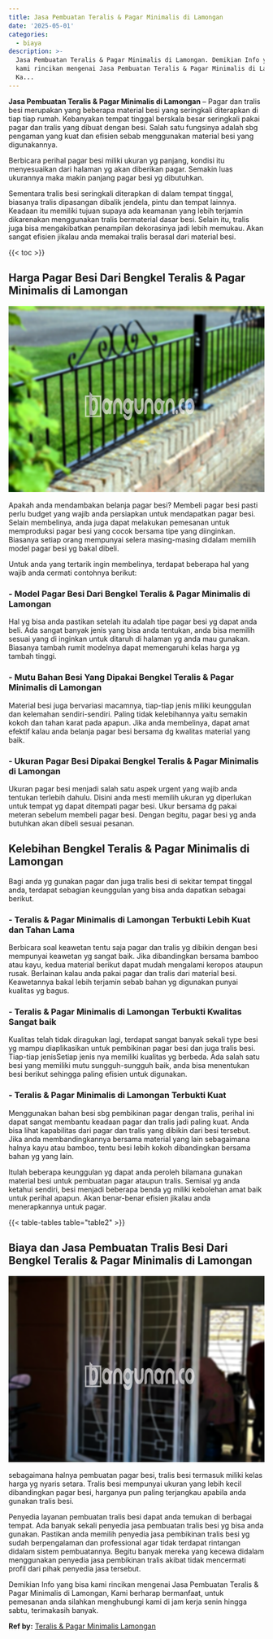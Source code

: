 ```yaml
---
title: Jasa Pembuatan Teralis & Pagar Minimalis di Lamongan
date: '2025-05-01'
categories:
  - biaya
description: >-
  Jasa Pembuatan Teralis & Pagar Minimalis di Lamongan. Demikian Info yang bisa
  kami rincikan mengenai Jasa Pembuatan Teralis & Pagar Minimalis di Lamongan,
  Ka...
---
```


**Jasa Pembuatan Teralis & Pagar Minimalis di Lamongan** – Pagar dan tralis besi merupakan yang beberapa material besi yang seringkali diterapkan di tiap tiap rumah. Kebanyakan tempat tinggal berskala besar seringkali pakai pagar dan tralis yang dibuat dengan besi. Salah satu fungsinya adalah sbg pengaman yang kuat dan efisien sebab menggunakan material besi yang digunakannya.

Berbicara perihal pagar besi miliki ukuran yg panjang, kondisi itu menyesuaikan dari halaman yg akan diberikan pagar. Semakin luas ukurannya maka makin panjang pagar besi yg dibutuhkan.

Sementara tralis besi seringkali diterapkan di dalam tempat tinggal, biasanya tralis dipasangan dibalik jendela, pintu dan tempat lainnya. Keadaan itu memiliki tujuan supaya ada keamanan yang lebih terjamin dikarenakan menggunakan tralis bermaterial dasar besi. Selain itu, tralis juga bisa mengakibatkan penampilan dekorasinya jadi lebih memukau. Akan sangat efisien jikalau anda memakai tralis berasal dari material besi.

{{< toc >}}

## Harga Pagar Besi Dari Bengkel Teralis & Pagar Minimalis di Lamongan

![Jasa Pembuatan Teralis & Pagar Minimalis di Lamongan](/images/pagar-minimalis-murah-35.png)

Apakah anda mendambakan belanja pagar besi? Membeli pagar besi pasti perlu budget yang wajib anda persiapkan untuk mendapatkan pagar besi. Selain membelinya, anda juga dapat melakukan pemesanan untuk memproduksi pagar besi yang cocok bersama tipe yang diinginkan. Biasanya setiap orang mempunyai selera masing-masing didalam memilih model pagar besi yg bakal dibeli.

Untuk anda yang tertarik ingin membelinya, terdapat beberapa hal yang wajib anda cermati contohnya berikut:
### \- Model Pagar Besi Dari Bengkel Teralis & Pagar Minimalis di Lamongan

Hal yg bisa anda pastikan setelah itu adalah tipe pagar besi yg dapat anda beli. Ada sangat banyak jenis yang bisa anda tentukan, anda bisa memilih sesuai yang di inginkan untuk ditaruh di halaman yg anda mau gunakan. Biasanya tambah rumit modelnya dapat memengaruhi kelas harga yg tambah tinggi.

### \- Mutu Bahan Besi Yang Dipakai Bengkel Teralis & Pagar Minimalis di Lamongan

Material besi juga bervariasi macamnya, tiap-tiap jenis miliki keunggulan dan kelemahan sendiri-sendiri. Paling tidak kelebihannya yaitu semakin kokoh dan tahan karat pada apapun. Jika anda membelinya, dapat amat efektif kalau anda belanja pagar besi bersama dg kwalitas material yang baik.

### \- Ukuran Pagar Besi Dipakai Bengkel Teralis & Pagar Minimalis di Lamongan

Ukuran pagar besi menjadi salah satu aspek urgent yang wajib anda tentukan terlebih dahulu. Disini anda mesti memilih ukuran yg diperlukan untuk tempat yg dapat ditempati pagar besi. Ukur bersama dg pakai meteran sebelum membeli pagar besi. Dengan begitu, pagar besi yg anda butuhkan akan dibeli sesuai pesanan.

## Kelebihan Bengkel Teralis & Pagar Minimalis di Lamongan

Bagi anda yg gunakan pagar dan juga tralis besi di sekitar tempat tinggal anda, terdapat sebagian keunggulan yang bisa anda dapatkan sebagai berikut.

### \- Teralis & Pagar Minimalis di Lamongan Terbukti Lebih Kuat dan Tahan Lama

Berbicara soal keawetan tentu saja pagar dan tralis yg dibikin dengan besi mempunyai keawetan yg sangat baik. Jika dibandingkan bersama bamboo atau kayu, kedua material berikut dapat mudah mengalami keropos ataupun rusak. Berlainan kalau anda pakai pagar dan tralis dari material besi. Keawetannya bakal lebih terjamin sebab bahan yg digunakan punyai kualitas yg bagus.

### \- Teralis & Pagar Minimalis di Lamongan Terbukti Kwalitas Sangat baik

Kualitas telah tidak diragukan lagi, terdapat sangat banyak sekali type besi yg mampu diaplikasikan untuk pembikinan pagar besi dan juga tralis besi. Tiap-tiap jenisSetiap jenis nya memiliki kualitas yg berbeda. Ada salah satu besi yang memiliki mutu sungguh-sungguh baik, anda bisa menentukan besi berikut sehingga paling efisien untuk digunakan.

### \- Teralis & Pagar Minimalis di Lamongan Terbukti Kuat

Menggunakan bahan besi sbg pembikinan pagar dengan tralis, perihal ini dapat sangat membantu keadaan pagar dan tralis jadi paling kuat. Anda bisa lihat kapabilitas dari pagar dan tralis yang dibikin dari besi tersebut. Jika anda membandingkannya bersama material yang lain sebagaimana halnya kayu atau bamboo, tentu besi lebih kokoh dibandingkan bersama bahan yg yang lain.

Itulah beberapa keunggulan yg dapat anda peroleh bilamana gunakan material besi untuk pembuatan pagar ataupun tralis. Semisal yg anda ketahui sendiri, besi menjadi beberapa benda yg miliki kebolehan amat baik untuk perihal apapun. Akan benar-benar efisien jikalau anda menerapkannya untuk pagar.

{{< table-tables table="table2" >}}

## Biaya dan Jasa Pembuatan Tralis Besi Dari Bengkel Teralis & Pagar Minimalis di Lamongan

![Jasa Pembuatan Teralis & Pagar Minimalis di Lamongan](/images/teralis-minimalis-murah-33.png)

sebagaimana halnya pembuatan pagar besi, tralis besi termasuk miliki kelas harga yg nyaris setara. Tralis besi mempunyai ukuran yang lebih kecil dibandingkan pagar besi, harganya pun paling terjangkau apabila anda gunakan tralis besi.

Penyedia layanan pembuatan tralis besi dapat anda temukan di berbagai tempat. Ada banyak sekali penyedia jasa pembuatan tralis besi yg bisa anda gunakan. Pastikan anda memilih penyedia jasa pembikinan tralis besi yg sudah berpengalaman dan professional agar tidak terdapat rintangan didalam sistem pembuatannya. Begitu banyak mereka yang kecewa didalam menggunakan penyedia jasa pembikinan tralis akibat tidak mencermati profil dari pihak penyedia jasa tersebut.

Demikian Info yang bisa kami rincikan mengenai Jasa Pembuatan Teralis & Pagar Minimalis di Lamongan, Kami berharap bermanfaat, untuk pemesanan anda silahkan menghubungi kami di jam kerja senin hingga sabtu, terimakasih banyak.

**Ref by:** [Teralis & Pagar Minimalis Lamongan](https://id.wikipedia.org/wiki/Teralis)
